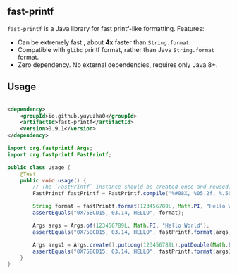 ## fast-printf

`fast-printf` is a Java library for fast printf-like formatting. Features:

* Can be extremely fast , about **4x** faster than `String.format`.
* Compatible with `glibc` printf format, rather than Java `String.format` format.
* Zero dependency. No external dependencies, requires only Java 8+.

## Usage

```xml

<dependency>
    <groupId>io.github.yuyuzha0</groupId>
    <artifactId>fast-printf</artifactId>
    <version>0.9.1</version>
</dependency>
```

```java
import org.fastprintf.Args;
import org.fastprintf.FastPrintf;

public class Usage {
    @Test
    public void usage() {
        // The `FastPrintf` instance should be created once and reused.
        FastPrintf fastPrintf = FastPrintf.compile("%#08X, %05.2f, %.5S");

        String format = fastPrintf.format(123456789L, Math.PI, "Hello World");
        assertEquals("0X75BCD15, 03.14, HELLO", format);

        Args args = Args.of(123456789L, Math.PI, "Hello World");
        assertEquals("0X75BCD15, 03.14, HELLO", fastPrintf.format(args));

        Args args1 = Args.create().putLong(123456789L).putDouble(Math.PI).putString("Hello World");
        assertEquals("0X75BCD15, 03.14, HELLO", fastPrintf.format(args1));
    }
}
```